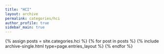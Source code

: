 ```yaml
---
title: "HCI"
layout: archive
permalink: categories/hci
author_profile: true
sidebar_main: true
---
```



{% assign posts = site.categories.hci %}
{% for post in posts %} {% include archive-single.html type=page.entries_layout %} {% endfor %}